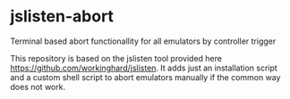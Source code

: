 # jslisten-abort
Terminal based abort functionallity for all emulators by controller trigger

This repository is based on the jslisten tool provided here https://github.com/workinghard/jslisten.
It adds just an installation script and a custom shell script to abort emulators manually if the common way does not work. 
